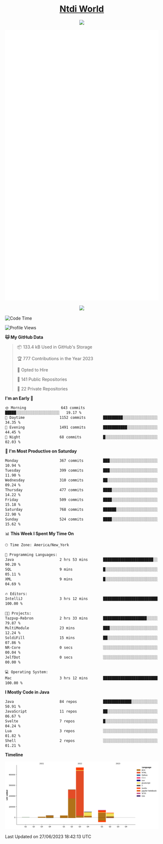 <h1 align="center"><a href="https://www.ntdi.world">Ntdi World</a></h1>
<p align="center">
  <a href="https://github.com/n-tdi"><img src="https://readme-typing-svg.herokuapp.com?lines=FullStack+Developer;Web+Developer;Open-Source+Enthusiast;Java+Developer;Spigot-API%20Developer;&center=true&width=500&height=50"></a>
</p>

<div align="center">
  <img src="/github-metrics.svg"></img>
  
  <img src="https://komarev.com/ghpvc/?username=n-tdi&color=green"></img>
</div>

<!-- May use later.. idk -->
<!-- <a href="http://www.github.com/n-tdi"><img src="https://github-readme-stats.vercel.app/api?username=n-tdi&show_icons=true&hide=&count_private=true&title_color=0891b2&text_color=ffffff&icon_color=0891b2&bg_color=1c1917&hide_border=true&show_icons=true" alt="n-tdi's GitHub stats" /></a> -->

<!--START_SECTION:waka-->
![Code Time](http://img.shields.io/badge/Code%20Time-275%20hrs%2019%20mins-blue)

![Profile Views](http://img.shields.io/badge/Profile%20Views-0-blue)

**🐱 My GitHub Data** 

> 📦 133.4 kB Used in GitHub's Storage 
 > 
> 🏆 777 Contributions in the Year 2023
 > 
> 💼 Opted to Hire
 > 
> 📜 141 Public Repositories 
 > 
> 🔑 22 Private Repositories 
 > 
**I'm an Early 🐤** 

```text
🌞 Morning                643 commits         █████░░░░░░░░░░░░░░░░░░░░   19.17 % 
🌆 Daytime                1152 commits        █████████░░░░░░░░░░░░░░░░   34.35 % 
🌃 Evening                1491 commits        ███████████░░░░░░░░░░░░░░   44.45 % 
🌙 Night                  68 commits          █░░░░░░░░░░░░░░░░░░░░░░░░   02.03 % 
```
📅 **I'm Most Productive on Saturday** 

```text
Monday                   367 commits         ███░░░░░░░░░░░░░░░░░░░░░░   10.94 % 
Tuesday                  399 commits         ███░░░░░░░░░░░░░░░░░░░░░░   11.90 % 
Wednesday                310 commits         ██░░░░░░░░░░░░░░░░░░░░░░░   09.24 % 
Thursday                 477 commits         ████░░░░░░░░░░░░░░░░░░░░░   14.22 % 
Friday                   509 commits         ████░░░░░░░░░░░░░░░░░░░░░   15.18 % 
Saturday                 768 commits         ██████░░░░░░░░░░░░░░░░░░░   22.90 % 
Sunday                   524 commits         ████░░░░░░░░░░░░░░░░░░░░░   15.62 % 
```


📊 **This Week I Spent My Time On** 

```text
🕑︎ Time Zone: America/New_York

💬 Programming Languages: 
Java                     2 hrs 53 mins       ███████████████████████░░   90.20 % 
SQL                      9 mins              █░░░░░░░░░░░░░░░░░░░░░░░░   05.11 % 
XML                      9 mins              █░░░░░░░░░░░░░░░░░░░░░░░░   04.69 % 

🔥 Editors: 
IntelliJ                 3 hrs 12 mins       █████████████████████████   100.00 % 

🐱‍💻 Projects: 
Tazpvp-Rebron            2 hrs 33 mins       ████████████████████░░░░░   79.87 % 
MultiModule              23 mins             ███░░░░░░░░░░░░░░░░░░░░░░   12.24 % 
SoldiFill                15 mins             ██░░░░░░░░░░░░░░░░░░░░░░░   07.86 % 
NR-Core                  0 secs              ░░░░░░░░░░░░░░░░░░░░░░░░░   00.04 % 
JelfDot                  0 secs              ░░░░░░░░░░░░░░░░░░░░░░░░░   00.00 % 

💻 Operating System: 
Mac                      3 hrs 12 mins       █████████████████████████   100.00 % 
```

**I Mostly Code in Java** 

```text
Java                     84 repos            █████████████░░░░░░░░░░░░   50.91 % 
JavaScript               11 repos            ██░░░░░░░░░░░░░░░░░░░░░░░   06.67 % 
Svelte                   7 repos             █░░░░░░░░░░░░░░░░░░░░░░░░   04.24 % 
Lua                      3 repos             ░░░░░░░░░░░░░░░░░░░░░░░░░   01.82 % 
Shell                    2 repos             ░░░░░░░░░░░░░░░░░░░░░░░░░   01.21 % 
```



**Timeline**

![Lines of Code chart](https://raw.githubusercontent.com/n-tdi/n-tdi/main/assets/bar_graph.png)


 Last Updated on 27/06/2023 18:42:13 UTC
<!--END_SECTION:waka-->
